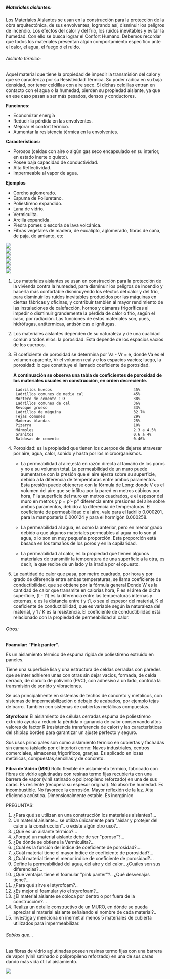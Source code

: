 ##### Materiales aislantes:
Los Materiales Aislantes se usan en la construcción para la protección de la obra arquitectónica, de sus envolventes; logrando así, disminuir los peligros de incendio. Los efectos del calor y del frío, los ruidos inevitables y evitar la humedad. Con ello se busca lograr el Confort Humano.
Debemos recordar que todos los materiales presentan algún comportamiento específico ante el calor, el agua, el fuego ó el ruido.

###### Aislante térmico:
Aquel material que tiene la propiedad de impedir la transmisión del calor y que se caracteriza por su Resistividad Térmica. Su poder radica en su baja densidad, por tener celdillas con aire seco. Si dichas celdillas entran en contacto con el agua o la humedad, pierden su propiedad aislante, ya que en ese caso pasan a ser más pesados, densos y conductores.

**Funciones:**
- Economizar energía
- Reducir la pérdida en las envolventes.
- Mejorar el confort térmico.
- Aumentar la resistencia térmica en la envolventes.

**Características:**
- Porosos (celdas con aire o algún gas seco encapsulado en su interior, en estado inerte o quieto).
- Posee baja capacidad de conductividad.
- Alta Reflectividad.
- Impermeable al vapor de agua.

**Ejemplos**
- Corcho aglomerado.
- Espuma de Poliuretano.
- Poliestireno expandido.
- Lana de vidrio.
- Vermiculita.
- Arcilla expandida.
- Piedra pomes o escoria de lava volcánica.
- Fibras vegetales de madera, de eucalipto, aglomerado, fibras de caña, de paja, de amianto, etc

<div class="mdl-grid">
<div class="mdl-cell mdl-cell--6-col mdl-typography--text-center">
<img src='./content/4/M4.47/foam.jpg'>
</div>
<div class="mdl-cell mdl-cell--6-col mdl-typography--text-center">
<img src='./content/4/M4.47/pink.jpg'>
</div>
<div class="mdl-cell mdl-cell--6-col mdl-typography--text-center">
<img src='./content/4/M4.47/aislantes.3.jpg'>
</div>
<div class="mdl-cell mdl-cell--6-col mdl-typography--text-center">
<img src='./content/4/M4.47/aislantes.2.jpg'>
</div>
<div class="mdl-cell mdl-cell--6-col mdl-typography--text-center">
<img src='./content/4/M4.47/aislantes.1.jpg'>
</div>
<div class="mdl-cell mdl-cell--6-col mdl-typography--text-center">
<img src='./content/4/M4.47/aislantes.4.jpg'>
</div>
</div>


1. Los materiales aislantes se usan en construcción para la protección de la vivienda contra la humedad, para disminuir los peligros de incendio y hacerla más confortable disminuyendo los efectos del calor y del frío, para disminuir los ruidos inevitables producidos por las máquinas en ciertas fábricas y oficinas, y contribuir también al mayor rendimiento de las instalaciones de calefacción, hornos y cámaras frigoríficas al impedir o disminuir grandemente la pérdida de calor o frío, según el caso, por radiación. Las funciones de estos materiales son, pues, hidrófugas, antitérmicas, antisónicas e ignífugas.

2. Los materiales aislantes dependen de su naturaleza y de una cualidad común a todos ellos: la porosidad. Esta depende de los espacios vacíos de los cuerpos.

3. El coeficiente de porosidad se determina por Va - Vr = e, donde Va es el volumen aparente, Vr el volumen real y e los espacios vacíos; luego, la porosidad: lo que constituye el llamado coeficiente de porosidad.

    **A continuación se observa una tabla de coeficientes de porosidad de los materiales usuales en construcción, en orden decreciente.**

        Ladrillos huecos                                    45%
        Ladrillos comunes de media cal                      45%
        Mortero de cemento 1:3                              38%
        Ladrillos comunes de cal                            36%
        Revoque grueso                                      33%
        Ladrillos de máquina                                32.7%
        Tejas comunes                                       29%
        Maderas blandas                                     25%
        Pizarra                                             10%
        Mármoles                                            2.3 a 4.5%
        Granitos                                            0.6 a 4%
        Baldosas de cemento                                 0.46%

4. Porosidad: es la propiedad que tienen los cuerpos de dejarse atravesar por aire, agua, calor, sonido y hasta por los microorganismos.

    - La permeabilidad al aire,está en razón directa al tamaño de los poros y no a su volumen total. La permeabilidad de un muro puede aumentarse con la presión que el aire ejerza sobre su superficie, debido a la diferencia de temperaturas entre ambos paramentos. Esta presión puede obtenerse con la fórmula de Long: donde V es el volumen del aire que se infiltra por la pared en metros cúbicos por hora, F la superficie del muro en metros cuadrados, e el espesor del muro en metros y p = p'- p'' diferencia entre presiones del aire sobre ambos paramentos, debido a la diferencia de temperaturas. El coeficiente de permeabilidad c al aire, vale para el ladrillo 0.000201, para la mampostería 0.000124 y para el hormigón 0.000258.

    - La permeabilidad al agua, es como la anterior, pero en menor grado debido a que algunos materiales permeables al agua no lo son al agua, o lo son en muy pequeña proporción. Esta proporción está basada en los tamaños de los poros y en la capilaridad.

    - La permeabilidad al calor, es la propiedad que tienen algunos materiales de transmitir la temperatura de una superficie a la otra, es decir, la que recibe de un lado y la irradia por el opuesto.

5. La cantidad de calor que pasa, por metro cuadrado, por hora y por grado de diferencia entre ambas temperaturas, se llama coeficiente de conductibilidad, que se obtiene por la fórmula general
Donde W es la cantidad de calor que transmite en calorías hora, F es el área de dicha superficie, (t - t1) es la diferencia entre las temperaturas internas y externas, e es la distancia entre t y t1, o sea el espesor del material, K el coeficiente de conductibilidad, que es variable según la naturaleza del material, y 1 / K es la resistencia.
El coeficiente de conductibilidad está relacionado con la propiedad de permeabilidad al calor.

###### Otros:
**Foamular: "Pink panter".**

Es un aislamiento térmico de espuma rígida de poliestireno extruido en paneles.

Tiene una superficie lisa y una estructura de celdas cerradas con paredes que se ínter adhieren unas con otras sin dejar vacíos, formada, de celda cerrada, de cloruro de polivinilo (PVC), con adhesivo a un lado, controla la transmisión de sonido y vibraciones.

Se usa principalmente en sistemas de techos de concreto y metálicos, con sistemas de impermeabilización o debajo de acabados, por ejemplo tejas de barro.
También con sistemas de cubiertas metálicas compuestas.


**Styrofoam**
El aislamiento de células cerradas espuma de poliestireno extruido ayuda a reducir la pérdida o ganancia de calor conservando altos valores de factor R (resistencia transferencia de calor) y las características del shiplap bordes para garantizar un ajuste perfecto y seguro.

Sus usos principales son como aislamiento térmico en cubiertas y fachadas sin cámara (aislado por el interior) como:
Naves industriales, centros comerciales, almacenes,frigoríficos, granjas.
Es aplicado en losas metàlicas, compuestas,sencillas y de concreto.

**Fibra de Vidrio (MBI)**
Rollo flexible de aislamiento térmico, fabricado con fibras de vidrio aglutinadas con resinas termo fijas recubierta con una barrera de vapor (vinil satinado o polipropileno reforzado) en una de sus caras.
Es resilente (recupera su espesor original).
No absorbe humedad.
Es incombustible.
No favorece la corrosión.
Mayor reflexión de la luz.
Alta eficiencia acústica.
Dimensionalmente estable.
Es inorgánico

PREGUNTAS:
1. ¿Para qué se utilizan en una construcción los materiales aislantes?...
2. Un material aislante... se utiliza únicamente para "aislar y protejer del calor a la construcción".. o existe algún otro uso?...
3. ¿Qué es un aislante térmico?...
4. ¿Porqué un material aislante debe de ser "poroso"?...
5. ¿De dónde se obtiene la Vermiculita?...
6. ¿Cuál es la función del índice de coeficiente de porosidad?....
7. ¿Cuál material tiene el mayor índice de coeficiente de porosidad?...
8. ¿Cuál material tiene el menor índice de coeficiente de porosidad?...
9. Define la permeabilidad del agua, del aire y del calor.. ¿Cuáles son sus diferencias?...
10. ¿Qué ventajas tiene el foamular "pink panter"?.. ¿Qué desvenajas tiene?...
11. ¿Para qué sirve el styrofoam?..
12. ¿Es mejor el foamular y/o el styrofoam?...
13. ¿El material aislante se coloca por dentro o por fuera de la construcción?...
14. Realiza un detalle constructivo de un MURO, en dónde se pueda apreciar el material aislante señalando el nombre de cada material?..
15. Investiga y menciona en inernet al menos 5 materiales de cubierta utilizados para impermeabilizar.

###### Sabías que...

Las fibras de vidrio aglutinadas poseen resinas termo fijas con una barrera de vapor (vinil satinado ò polipropileno reforzado) en una de sus caras dando más vida útil al aislamiento.







<div class="mdl-grid">
<div class="mdl-cell mdl-cell--6-col mdl-typography--text-center">
<img src='./content/4/M4.47/fibradevidrio.jpg'>
</div>
</div>
